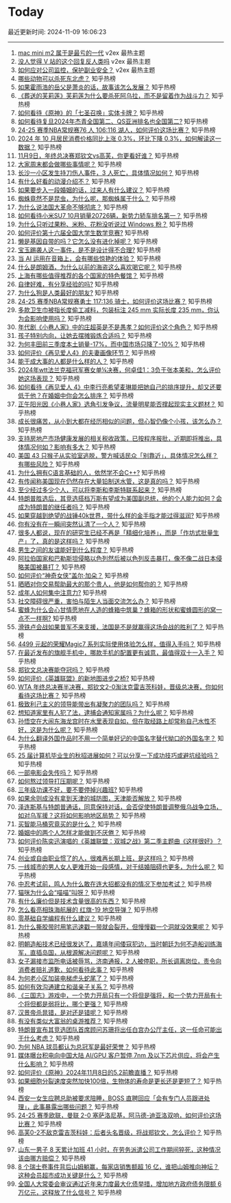 # Today

最近更新时间: 2024-11-09 16:06:23

--- 
1. [mac mini m2 属于是最亏的一代](https://www.v2ex.com/t/1087950) v2ex 最热主题
2. [没人觉得 V 站的这个回复反人类吗](https://www.v2ex.com/t/1087941) v2ex 最热主题
3. [如何应对公司监控，保护副业安全？](https://www.v2ex.com/t/1087932) v2ex 最热主题
4. [哪些动物可以杀死东北虎？](https://www.zhihu.com/question/565888353) 知乎热榜
5. [如果霍雨浩的岳父是萧炎的话，故事该怎么发展？](https://www.zhihu.com/question/451411004) 知乎热榜
6. [《葬送的芙莉莲》芙莉莲为什么要杀死阿乌拉，而不是留着作为战斗力？](https://www.zhihu.com/question/637631549) 知乎热榜
7. [如何看待《原神》的「七圣召唤」实体卡牌？](https://www.zhihu.com/question/3152800823) 知乎热榜
8. [如何看待复旦2024年杰青全国第二、QS亚洲排名也全国第二?](https://www.zhihu.com/question/3375393407) 知乎热榜
9. [24-25 赛季NBA常规赛76 人 106:116 湖人，如何评价这场比赛？](https://www.zhihu.com/question/3627959372) 知乎热榜
10. [2024 年 10 月居民消费价格同比上涨 0.3%，环比下降 0.3%，如何解读这一数据？](https://www.zhihu.com/question/3626052836) 知乎热榜
11. [11月9日，年终总决赛郑钦文vs高芙，你更看好谁？](https://www.zhihu.com/question/3600535886) 知乎热榜
12. [大家周末都会做哪些事情呢？](https://www.zhihu.com/question/3571013468) 知乎热榜
13. [长沙一小区发生持刀伤人事件，3 人死亡，具体情况如何？](https://www.zhihu.com/question/3520457199) 知乎热榜
14. [有什么好看的动漫介绍不？](https://www.zhihu.com/question/496891668) 知乎热榜
15. [如果要步入一段婚姻的话，过来人有什么建议？](https://www.zhihu.com/question/3584508705) 知乎热榜
16. [蜘蛛竟然不是昆虫，为什么呢，那蜘蛛属于什么？](https://www.zhihu.com/question/3102086641) 知乎热榜
17. [为什么说法国大革命不够彻底？](https://www.zhihu.com/question/660481652) 知乎热榜
18. [如何看待小米SU7 10月销量20726辆，新势力轿车排名第一？](https://www.zhihu.com/question/3588944812) 知乎热榜
19. [为什么只听过果粉、米粉、花粉没听说过 Windows 粉？](https://www.zhihu.com/question/3447539665) 知乎热榜
20. [如何评价第十六届全国大学生数学竞赛?](https://www.zhihu.com/question/3599094879) 知乎热榜
21. [懒是基因自带的吗？它怎么没有进化掉呢？](https://www.zhihu.com/question/2652585150) 知乎热榜
22. [宝玉踢袭人这一事件，是不是设计得不合理?](https://www.zhihu.com/question/1100924181) 知乎热榜
23. [当 AI 运用在音箱上，会有哪些惊艳的体验？](https://www.zhihu.com/question/3526748472) 知乎热榜
24. [什么是朗姆酒，为什么以前的海盗这么喜欢喝它呢？](https://www.zhihu.com/question/506983692) 知乎热榜
25. [上海有哪些值得推荐的各个国家的特色餐馆？](https://www.zhihu.com/question/21994656) 知乎热榜
26. [自律好难，有分享经验的吗?](https://www.zhihu.com/question/3484845741) 知乎热榜
27. [为什么狗是人类最好的朋友?](https://www.zhihu.com/question/505679725) 知乎热榜
28. [24-25 赛季NBA常规赛勇士 117:136 骑士，如何评价这场比赛？](https://www.zhihu.com/question/3622690424) 知乎热榜
29. [多款卫生巾被指长度偷工减料，包装标注 245 mm 实际长度 235 mm，你认为会影响使用吗？](https://www.zhihu.com/question/3561237753) 知乎热榜
30. [年代剧《小巷人家》中的庄超英是不是愚孝？如何评价这个角色？](https://www.zhihu.com/question/2575090870) 知乎热榜
31. [孩子特别内向，让她去摆摊锻炼合适吗？](https://www.zhihu.com/question/736555422) 知乎热榜
32. [为何丰田前三季度本土销量-17%，而中国市场只降了-10%？](https://www.zhihu.com/question/3406651556) 知乎热榜
33. [如何评价《再见爱人4》的夫妻画像环节？](https://www.zhihu.com/question/3480340453) 知乎热榜
34. [能干成大事的人都是什么样的人？](https://www.zhihu.com/question/426658242) 知乎热榜
35. [2024年wtt法兰克福冠军赛女单¼决赛，何卓佳1：3负于张本美和，怎么评价她这场表现？](https://www.zhihu.com/question/3591844206) 知乎热榜
36. [如何看待《再见爱人 4》中李行亮希望麦琳能把她自己的排序提升，却又还要低于他？在婚姻中你会怎么排序？](https://www.zhihu.com/question/3532833837) 知乎热榜
37. [正午阳光因《小巷人家》选角引发争议，流量明星能否撑起现实主义题材？](https://www.zhihu.com/question/3196984223) 知乎热榜
38. [成长很痛苦，从小到大都在经历相似的问题，但心智仍像个小孩，该怎么办？](https://www.zhihu.com/question/3306441456) 知乎热榜
39. [支持房地产市场健康发展的相关税收政策，已按程序报批，近期即将推出，具体情况何如？影响有多大？](https://www.zhihu.com/question/3557828281) 知乎热榜
40. [美国 43 只猴子从实验室逃脱，警方喊话民众「别靠近」，具体情况怎么样？有哪些风险？](https://www.zhihu.com/question/3587899033) 知乎热榜
41. [为什么拥有C语言基础的人，依然学不会C++?](https://www.zhihu.com/question/647517330) 知乎热榜
42. [有传闻称美国现在仍然存在大量铅制送水管，这是真的吗？](https://www.zhihu.com/question/619638508) 知乎热榜
43. [至少经过多少个人，可以将李斯和李斯特联系起来？](https://www.zhihu.com/question/2447922197) 知乎热榜
44. [特朗普胜选后，其竞选搭档万斯有望成为美国副总统，他的个人能力如何？会成为特朗普的继任者吗？](https://www.zhihu.com/question/3340923041) 知乎热榜
45. [如果穿越到绝望的战锤40k世界，带什么样的金手指才能过得滋润?](https://www.zhihu.com/question/2026781058) 知乎热榜
46. [你有没有在一瞬间突然认清了一个人？](https://www.zhihu.com/question/322856732) 知乎热榜
47. [很多人都说，现在的研究生已经不再是「精细化培养」，而是「作坊式批量生产」了，真的是这样吗？](https://www.zhihu.com/question/2653418136) 知乎热榜
48. [男生之间的友谊能好到什么程度？](https://www.zhihu.com/question/63106867) 知乎热榜
49. [阿拉伯国家和巴勒斯坦侵略以色列然后被以色列反击暴打，像不像二战日本侵略美国被暴打？](https://www.zhihu.com/question/3365907317) 知乎热榜
50. [如何评价“神奇女侠”盖尔·加朵？](https://www.zhihu.com/question/617383111) 知乎热榜
51. [晒晒对你交易帮助最大的那个贵人，他是如何帮你的？](https://www.zhihu.com/question/648635033) 知乎热榜
52. [成年人如何集中注意力?](https://www.zhihu.com/question/3370049222) 知乎热榜
53. [社交障碍很严重，害怕与陌生人当面交流怎么办？](https://www.zhihu.com/question/3043406184) 知乎热榜
54. [蜜蜂为什么会心甘情愿地在人造的蜂箱中筑巢？蜂箱的形状和蜜蜂圆形的窝一点不一样啊?](https://www.zhihu.com/question/388194938) 知乎热榜
55. [滑铁卢会战如果普军不来支援，法国是不是就赢得这场会战的胜利了？](https://www.zhihu.com/question/615007577) 知乎热榜
56. [4499 元起的荣耀Magic7 系列实际使用体验怎么样，值得入手吗？](https://www.zhihu.com/question/3445457363) 知乎热榜
57. [在最近发布的旗舰手机中，哪款手机的配置更有诚意，最值得双十一入手？](https://www.zhihu.com/question/3449177183) 知乎热榜
58. [郑钦文总决赛能夺冠吗？](https://www.zhihu.com/question/2547855204) 知乎热榜
59. [如何评价《英雄联盟》的新地图进步之桥?](https://www.zhihu.com/question/3489415813) 知乎热榜
60. [WTA 年终总决赛半决赛，郑钦文2-0淘汰克雷吉茨科娃，晋级总决赛，你如何看待这场比赛？](https://www.zhihu.com/question/3539796339) 知乎热榜
61. [极致利己主义的领导能带出有凝聚力的团队吗？](https://www.zhihu.com/question/3134704078) 知乎热榜
62. [想知道家里有人犯了法，逮捕会通知家属吗？为什么呢？](https://www.zhihu.com/question/662381884) 知乎热榜
63. [孙悟空在大闹东海龙宫时在水里表现自如，但在取经路上却常称自己水性不好，这是为什么呢？](https://www.zhihu.com/question/1288705055) 知乎热榜
64. [为什么翻译外国作品时不用一个简单好记的中国名字替代拗口的外国名字？](https://www.zhihu.com/question/372233696) 知乎热榜
65. [25 届计算机毕业生的秋招进展如何？可以分享一下成功技巧或避坑经验吗？](https://www.zhihu.com/question/664740054) 知乎热榜
66. [一部电影会失传吗？](https://www.zhihu.com/question/21381181) 知乎热榜
67. [如何熬过领导打压期呢？](https://www.zhihu.com/question/667908480) 知乎热榜
68. [三年级功课不好，要不要停掉兴趣班?](https://www.zhihu.com/question/3489056291) 知乎热榜
69. [如果余则成没有拿到天津的城防图，天津能否解放？](https://www.zhihu.com/question/585391722) 知乎热榜
70. [泽连斯基与特朗普通话，同意保持对话，会否促使特朗普调整俄乌战争立场，如对乌军援？这将如何影响地区局势？](https://www.zhihu.com/question/3325030046) 知乎热榜
71. [买智能马桶究竟买的是什么？](https://www.zhihu.com/question/3439207034) 知乎热榜
72. [婚姻中的两个人怎样才能做到不厌倦？](https://www.zhihu.com/question/3450066916) 知乎热榜
73. [如何评价陈奕迅演唱的《英雄联盟：双城之战》第二季主题曲《这样很好》？](https://www.zhihu.com/question/3420586180) 知乎热榜
74. [创业或自由职业惯了的人，很难再长期上班，是这样吗？](https://www.zhihu.com/question/2827063565) 知乎热榜
75. [一线城市的男人女人更难开始一段感情，对于结婚阻碍也更多，为什么呢？](https://www.zhihu.com/question/666305921) 知乎热榜
76. [中忍考试前，鸣人为什么敢在连大招都没有的情况下参加考试？](https://www.zhihu.com/question/315982348) 知乎热榜
77. [猫咪为什么会“喵喵”叫呀？](https://www.zhihu.com/question/2761848073) 知乎热榜
78. [有什么廉价但是技术含量很高的东西？](https://www.zhihu.com/question/55556079) 知乎热榜
79. [怎么看亮相珠海航展的 红旗-19 地空导弹？](https://www.zhihu.com/question/3217008130) 知乎热榜
80. [零基础自学编程有什么建议？](https://www.zhihu.com/question/3253247536) 知乎热榜
81. [为什么撕胶带时用笔迅速戳一带就会裂开，但慢慢戳一个洞就没效果呢？](https://www.zhihu.com/question/2925453548) 知乎热榜
82. [明朝造船技术已经很发达了，嘉靖年间倭寇犯边，当时朝廷为何不造船训练海军，直插岛国，从根源解决问题呢？](https://www.zhihu.com/question/3104098505) 知乎热榜
83. [女子漏接市监所电话被辱骂，济南通报，2 人被停职，所长调离岗位，责令向消费者赔礼道歉，如何看待此事？](https://www.zhihu.com/question/3426193020) 知乎热榜
84. [为何老小区加装电梯虎头蛇尾了？](https://www.zhihu.com/question/759589179) 知乎热榜
85. [如何有效沟通建立和谐亲子关系？](https://www.zhihu.com/question/660611478) 知乎热榜
86. [《三国志》游戏中，一个势力开局只有一个将但是强将，和一个势力开局有十个将但都是弱将比，哪个更强？](https://www.zhihu.com/question/2614881639) 知乎热榜
87. [汉景帝杀晁错，是对还是错呢？](https://www.zhihu.com/question/659653207) 知乎热榜
88. [有没有类似大富翁的桌游推荐？](https://www.zhihu.com/question/666769398) 知乎热榜
89. [特朗普宣布其竞选团队首席顾问苏珊将出任白宫办公厅主任，这一任命可能出于什么考虑？](https://www.zhihu.com/question/3519242718) 知乎热榜
90. [为何 NBA 球员都认为总冠军是最好荣誉？](https://www.zhihu.com/question/459816879) 知乎热榜
91. [媒体曝台积电向中国大陆 AI/GPU 客户暂停 7nm 及以下芯片供应，将会产生什么影响？](https://www.zhihu.com/question/3530073623) 知乎热榜
92. [如何评价《原神》2024年11月8日的5.2前瞻直播？](https://www.zhihu.com/question/3584088166) 知乎热榜
93. [如果细胞分裂速度突然加快100倍，生物体的寿命是更长还是更短了？](https://www.zhihu.com/question/951843198) 知乎热榜
94. [西安一女生应聘总助被要求陪睡，BOSS 直聘回应「会有专门人员跟进处理」，此事暴露出哪些问题？](https://www.zhihu.com/question/3470567712) 知乎热榜
95. [24-25 赛季欧联，曼联 2-0 塞萨洛尼基，阿马德-迪亚洛双响，如何评价这场比赛？](https://www.zhihu.com/question/3508257577) 知乎热榜
96. [高芙0-2不敌克雷吉茨科娃：后者头名晋级，将战郑钦文，怎么评价？](https://www.zhihu.com/question/3492357615) 知乎热榜
97. [山东一男子 8 天累计加班 41 小时，在劳务派遣公司工作期间猝死，这种情况该由哪方赔偿？](https://www.zhihu.com/question/3462348690) 知乎热榜
98. [8 个瑞士卷事件背后山姆躺赢，每家店销售额超 16 亿，谁把山姆推向神坛？这种会员超市成功关键是什么？](https://www.zhihu.com/question/3419331534) 知乎热榜
99. [全国人大常委会审议通过近年来力度最大化债举措，增加地方政府债务限额 6 万亿元，这释放了什么信号？](https://www.zhihu.com/question/3553387106) 知乎热榜
